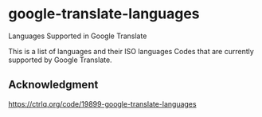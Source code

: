# google-translate-languages
Languages Supported in Google Translate

This is a list of languages and their ISO languages Codes that are currently supported by Google Translate. 


## Acknowledgment
https://ctrlq.org/code/19899-google-translate-languages
